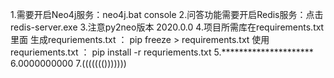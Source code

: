 1.需要开启Neo4j服务：neo4j.bat console
2.问答功能需要开启Redis服务：点击redis-server.exe
3.注意py2neo版本 2020.0.0
4.项目所需库在requirements.txt里面
    生成requriements.txt ： pip freeze > requirements.txt
    使用requriements.txt ： pip install -r requriements.txt
5.*********************
6.0000000000
7.((((((()))))))
